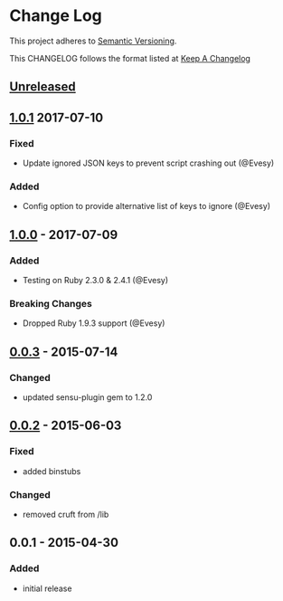 # Change Log
This project adheres to [Semantic Versioning](http://semver.org/).

This CHANGELOG follows the format listed at [Keep A Changelog](http://keepachangelog.com/)

## [Unreleased]
## [1.0.1] 2017-07-10
### Fixed
- Update ignored JSON keys to prevent script crashing out (@Evesy)

### Added
- Config option to provide alternative list of keys to ignore (@Evesy)

## [1.0.0] - 2017-07-09
### Added
- Testing on Ruby 2.3.0 & 2.4.1 (@Evesy)

### Breaking Changes
- Dropped Ruby 1.9.3 support (@Evesy)

## [0.0.3] - 2015-07-14
### Changed
- updated sensu-plugin gem to 1.2.0

## [0.0.2] - 2015-06-03
### Fixed
- added binstubs

### Changed
- removed cruft from /lib

## 0.0.1 - 2015-04-30
### Added
- initial release

[Unreleased]: https://github.com/sensu-plugins/sensu-plugins-twemproxy/compare/1.0.0...HEAD
[1.0.1]: https://github.com/sensu-plugins/sensu-plugins-twemproxy/compare/1.0.0...1.0.1
[1.0.0]: https://github.com/sensu-plugins/sensu-plugins-twemproxy/compare/0.0.3...1.0.0
[0.0.3]: https://github.com/sensu-plugins/sensu-plugins-twemproxy/compare/0.0.2...0.0.3
[0.0.2]: https://github.com/sensu-plugins/sensu-plugins-twemproxy/compare/0.0.1...0.0.2
